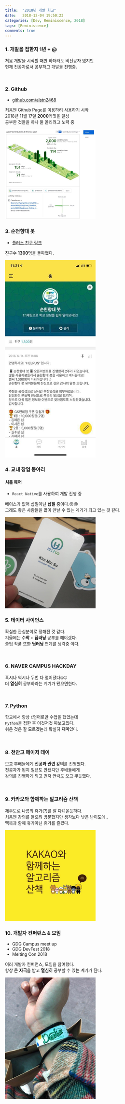```yaml
---
title:  "2018년 개발 회고"
date:   2018-12-04 19:50:23
categories: [Dev, Reminiscence, 2018]
tags: [Reminiscence]
comments: true
---
```


### 1. 개발을 접한지 1년 + @
처음 개발을 시작할 때만 하더라도 비전공자 였지만<br/>
현재 전공자로서 공부하고 개발을 진행중.

<br/>

### 2. Github
- [github.com/alstn2468](https://github.com/alstn2468)

처음엔 Github Page를 이용하려 사용하기 시작<br/>
2018년 11월 17일 **2000**커밋을 달성<br/>
공부한 것들을 하나 둘 올리려고 노력 중<br/>

<img src="/assets/2018-12-04-회고/1.jpg" width="300" height="auto">

<br/>

### 3. 순천향대 봇
- [플러스 친구 링크](http://pf.kakao.com/_lxmrmC)

친구수 **1300**명을 돌파했다.

<img src="/assets/2018-12-04-회고/2.jpg" width="300" height="auto">

<br/>

### 4. 교내 창업 동아리
#### 셔틀 웨어
- `React Native`를 사용하여 개발 진행 중<br/>

베이스가 없어 삽질아닌 **삽질** 중이다.😢😢<br/>
그래도 좋은 사람들을 많이 만날 수 있는 계기가 되고 있는 것 같다.

<img src="/assets/2018-12-04-회고/3.jpg" width="300" height="auto">

<br/>

### 5. 데이터 사이언스
확실한 관심분야로 정해진 것 같다.<br/>
겨울에는 **수학 + 딥러닝** 공부를 해야겠다.<br/>
졸업 작품 또한 **딥러닝** 연계를 생각중 이다.<br/>

<br/>

### 6. NAVER CAMPUS HACKDAY
혹시나 역시나 두번 다 떨어졌다🤐🤐<br/>
더 **열심히** 공부하라는 계기가 됐으면한다.

<br/>

### 7. Python
학교에서 항상 `C`언어로만 수업을 했었는데<br/>
`Python`을 접한 후 이것저것 짜보고있다.<br/>
쉬운 것은 잘 모르겠는데 확실히 **재미**있다.

<br/>

### 8. 천안고 메이저 데이
모교 후배들에게 **전공과 관련 강의**를 진행했다.<br/>
전공자가 된지 일년도 안됐지만 후배들에게<br/>
강의를 진행하게 되고 먼저 연락도 오고 뿌듯했다.<br/>

<br/>

### 9. 카카오와 함께하는 알고리즘 산책
제주도로 나름의 휴가(?)를 잘 다녀온듯하다.<br/>
처음엔 강의를 들으려 방문했지만 생각보다 낮은 난이도에..<br/>
맥북과 함께 휴가아닌 휴가를 즐겼다.

<img src="/assets/2018-12-04-회고/4.jpg" width="300" height="auto">

<br/>

### 10. 개발자 컨퍼런스 & 모임
- GDG Campus meet up
- GDG DevFest 2018
- Melting Con 2018

여러 개발자 컨퍼런스, 모임을 참여했다.<br/>
항상 큰 **자극**을 받고 **열심히** 공부할 수 있는 계기가 된다.

<img src="/assets/2018-12-04-회고/5.jpg" width="300" height="auto">
